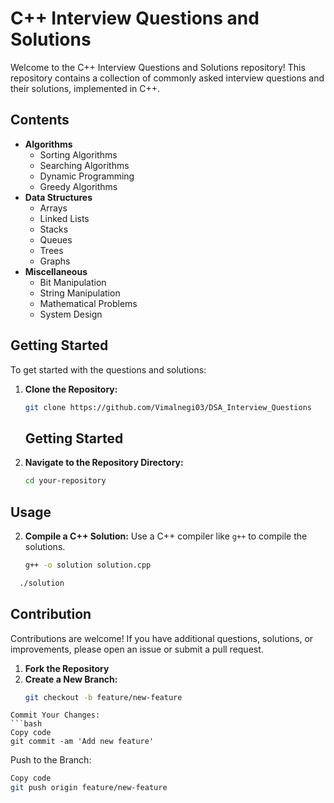# C++ Interview Questions and Solutions

Welcome to the C++ Interview Questions and Solutions repository! This repository contains a collection of commonly asked interview questions and their solutions, implemented in C++.

## Contents

- **Algorithms**
  - Sorting Algorithms
  - Searching Algorithms
  - Dynamic Programming
  - Greedy Algorithms
- **Data Structures**
  - Arrays
  - Linked Lists
  - Stacks
  - Queues
  - Trees
  - Graphs
- **Miscellaneous**
  - Bit Manipulation
  - String Manipulation
  - Mathematical Problems
  - System Design

## Getting Started

To get started with the questions and solutions:

1. **Clone the Repository:**
   ```bash
   git clone https://github.com/Vimalnegi03/DSA_Interview_Questions
   ```

   ## Getting Started

1. **Navigate to the Repository Directory:**
   ```bash
   cd your-repository
   ```
## Usage

2. **Compile a C++ Solution:**
   Use a C++ compiler like `g++` to compile the solutions.
   ```bash
   g++ -o solution solution.cpp
   ```
 ```bash
   ./solution
   ```
## Contribution

Contributions are welcome! If you have additional questions, solutions, or improvements, please open an issue or submit a pull request.

1. **Fork the Repository**
2. **Create a New Branch:**
   ```bash
   git checkout -b feature/new-feature
```
Commit Your Changes:
```bash
Copy code
git commit -am 'Add new feature'
```
Push to the Branch:
```bash
Copy code
git push origin feature/new-feature
```
   
